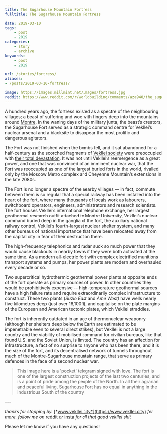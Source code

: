 ```yaml
---
title: The Sugarhouse Mountain Fortress
fulltitle: The Sugarhouse Mountain Fortress

date: 2019-03-10
tags:
    - post
    - 2019
categories:
    - story
    - archive
keywords:
    - post
    - 2019

url: /stories/fortress/
aliases:
- /posts/2019-03-10-fortress/

image: https://images.millmint.net/images/fortress.jpg
reddit: https://www.reddit.com/r/worldbuilding/comments/aza940/the_sugarhouse_mountain_fortress/
---
```


A hundred years ago, the fortress existed as a spectre of the neighbouring villages; a beast of suffering and woe with fingers deep into the mountains around [Montre](https://i1.wp.com/vekllei.city/wp-content/uploads/2018/11/img_0555.png?ssl=1). In the waning days of the military junta, the beast’s creators, the Sugarhouse Fort served as a strategic command centre for Vekllei’s nuclear arsenal and a blacksite to disappear the most prolific and dangerous agitators.

The Fort was not finished when the bombs fell, and it sat abandoned for a half-century as the scorched fragments of [Vekllei society](https://vekllei.city/introducing-landscape/) were preoccupied with [their total devastation](https://vekllei.city/the-forgotten-generation/). It was not until Vekllei’s reemergence as a great power, and one that was convinced of an imminent nuclear war, that the Fort was reoccupied as one of the largest buried forts in the world, rivalled only by the Moscow Metro complex and Cheyenne Mountain’s extensions in the late 2080s.

The Fort is no longer a spectre of the nearby villages — in fact, commute between them is so regular that a special railway has been installed into the heart of the fort, where many thousands of locals work as labourers, switchboard operators, engineers, administrators and research scientists. The fort houses Vekllei’s international telephone exchange, her largest geothermal research outfit attached to Montre University, Vekllei’s nuclear command buried deep in the ganglia of the fort, the auxiliary national railway control, Vekllei’s fourth-largest nuclear shelter system, and many other bureaus of national importance that have been relocated away from the capital city in fear of their destruction there.

The high-frequency telephonics and radar suck so much power that they would cause blackouts in nearby towns if they were both activated at the same time. As a modern all-electric fort with complex electrified munitions transport systems and pumps, her power plants are modern and overhauled every decade or so.

Two supercritical hydrothermic geothermal power plants at opposite ends of the fort operate as primary sources of power. In other countries they would be prohibitively expensive -- high-temperature geothermal sources have a high failure rate and require extraordinarily complex infrastructure to construct. These two plants (*Suzie East* and *Ame West)* have wells nearly five kilometres deep (just over 16,100ft), and capitalise on the plate margins of the European and American tectonic plates, which Vekllei straddles.

The fort is inherently outdated in an age of thermonuclear weaponry (although her shelters deep below the Earth are estimated to be impenetrable even to several direct strikes), but Vekllei is not a large country and the viability of mobilised command for civilian bureaus, like that found U.S. and the Soviet Union, is limited. The country has an affection for infrastructure, a fact of no surprise to anyone who has been there, and it is the size of the fort, and its decentralised network of tunnels throughout much of the Montre-Sugarhouse mountain range, that serve as primary defences in the face of a second nuclear war.

>This image here is a 'pocket' telegram signed with love. The fort is one of the largest construction projects of the last two centuries, and is a point of pride among the people of the North. In all their agrarian and peaceful living, Sugarhouse Fort has no equal in anything in the industrious South of the country.

\---

*thanks for stopping by.* [*www.vekllei.city*](https://www.vekllei.city) *fer more. follow me on* [reddit](https://www.reddit.com/user/MelonKony) *or* [insta](https://www.instagram.com/melon.kony/) *for all that good vekllei shit*

Please let me know if you have any questions!
